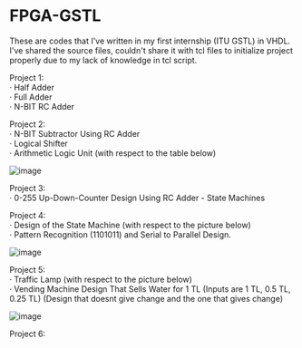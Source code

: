 # FPGA-GSTL
These are codes that I've written in my first internship (ITU GSTL) in VHDL. I've shared the source files, couldn't share it with tcl files to initialize project properly due to my lack of knowledge in tcl script.

Project 1:  
· Half Adder  
· Full Adder  
· N-BIT RC Adder  


Project 2:     
· N-BIT Subtractor Using RC Adder  
· Logical Shifter   
· Arithmetic Logic Unit (with respect to the table below)  

![image](https://user-images.githubusercontent.com/81713653/153498133-18b7c2c2-b430-46e4-aa7b-84bf4666429e.png)  


Project 3:  
· 0-255 Up-Down-Counter Design Using RC Adder - State Machines  


Project 4:  
· Design of the State Machine (with respect to the picture below)   
· Pattern Recognition (1101011) and Serial to Parallel Design.  

![image](https://user-images.githubusercontent.com/81713653/153498987-c2ebc851-5387-4f52-825e-ed35c9d7b4ec.png)  


Project 5:  
· Traffic Lamp (with respect to the picture below)  
· Vending Machine Design That Sells Water for 1 TL (Inputs are 1 TL, 0.5 TL, 0.25 TL) (Design that doesnt give change and the one that gives change)  

![image](https://user-images.githubusercontent.com/81713653/153499234-7582f8a1-6749-45dc-ab70-a4fbd5c28281.png)  


Project 6:  

